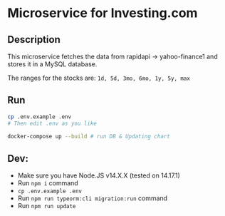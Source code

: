 # Microservice for Investing.com

## Description

This microservice fetches the data from rapidapi -> yahoo-finance1 and stores it in a MySQL database.

The ranges for the stocks are: `1d, 5d, 3mo, 6mo, 1y, 5y, max`
## Run

```bash
cp .env.example .env
# Then edit .env as you like

docker-compose up --build # run DB & Updating chart
```

## Dev:

- Make sure you have Node.JS v14.X.X (tested on 14.17.1)
- Run `npm i` command
- `cp .env.example .env`
- Run `npm run typeorm:cli migration:run` command
- Run `npm run update`
